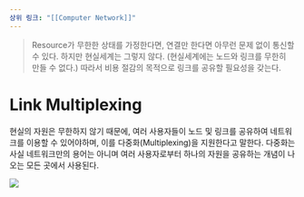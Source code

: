 ```yaml
---
상위 링크: "[[Computer Network]]"
---
```

> Resource가 무한한 상태를 가정한다면, 연결만 한다면 아무런 문제 없이 통신할 수 있다. 하지만 현실세계는 그렇지 않다. (현실세계에는 노드와 링크를 무한히 만들 수 없다.) 따라서 비용 절감의 목적으로 링크를 공유할 필요성을 갖는다.

# Link Multiplexing
현실의 자원은 무한하지 않기 때문에, 여러 사용자들이 노드 및 링크를 공유하여 네트워크를 이용할 수 있어야하며, 이를 다중화(Multiplexing)을 지원한다고 말한다. 다중화는 사실 네트워크만의 용어는 아니며 여러 사용자로부터 하나의 자원을 공유하는 개념이 나오는 모든 곳에서 사용된다.

![](https://i.imgur.com/dPtpy1h.png)
